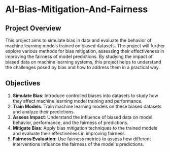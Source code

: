 # AI-Bias-Mitigation-And-Fairness

## Project Overview

This project aims to simulate bias in data and evaluate the behavior of machine learning models trained on biased datasets. The project will further explore various methods for bias mitigation, assessing their effectiveness in improving the fairness of model predictions. By studying the impact of biased data on machine learning systems, this project helps to understand the challenges posed by bias and how to address them in a practical way.

## Objectives

1. **Simulate Bias**: Introduce controlled biases into datasets to study how they affect machine learning model training and performance.
2. **Train Models**: Train machine learning models on these biased datasets and analyze their predictions.
3. **Assess Impact**: Understand the influence of biased data on model behavior, performance, and the fairness of predictions.
4. **Mitigate Bias**: Apply bias mitigation techniques to the trained models and evaluate their effectiveness in improving fairness.
5. **Fairness Evaluation**: Use fairness metrics to assess how different interventions influence the fairness of the model's predictions.
